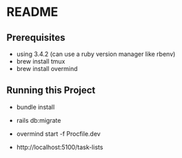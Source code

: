 # README

## Prerequisites
- using 3.4.2 (can use a ruby version manager like rbenv)
- brew install tmux
- brew install overmind

## Running this Project
- bundle install
- rails db:migrate
- overmind start -f Procfile.dev

- http://localhost:5100/task-lists